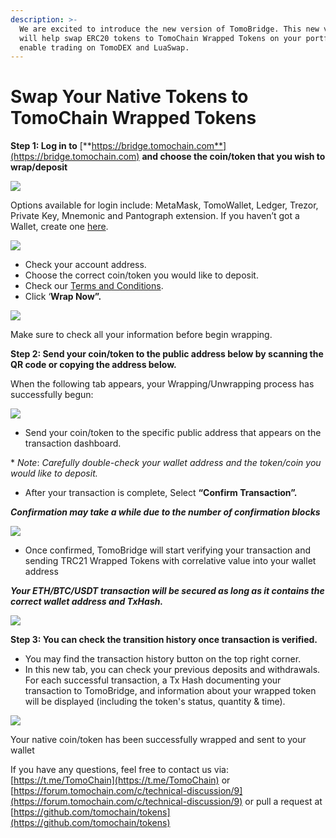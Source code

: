 ```yaml
---
description: >-
  We are excited to introduce the new version of TomoBridge. This new version
  will help swap ERC20 tokens to TomoChain Wrapped Tokens on your portfolio and
  enable trading on TomoDEX and LuaSwap.
---
```


# Swap Your Native Tokens to TomoChain Wrapped Tokens

**Step 1: Log in to** [**https://bridge.tomochain.com**](https://bridge.tomochain.com) **and choose the coin/token that you wish to wrap/deposit**

![](../../../.gitbook/assets/image%20%2889%29.png)

Options available for login include: MetaMask, TomoWallet, Ledger, Trezor, Private Key, Mnemonic and Pantograph extension. If you haven’t got a Wallet, create one [here](https://wallet.tomochain.com/#/login).

![](../../../.gitbook/assets/image%20%2877%29.png)

* Check your account address.
* Choose the correct coin/token you would like to deposit.
* Check our [Terms and Conditions](https://docs.tomochain.com/legal/terms-of-use).
* Click ‘**Wrap Now”.**

![](../../../.gitbook/assets/image%20%2878%29.png)

Make sure to check all your information before begin wrapping.

**Step 2: Send your coin/token to the public address below by scanning the QR code or copying the address below.**

When the following tab appears, your Wrapping/Unwrapping process has successfully begun:

![](../../../.gitbook/assets/image%20%2885%29.png)

* Send your coin/token to the specific public address that appears on the transaction dashboard.

\* _Note_: _Carefully double-check your wallet address and the token/coin you would like to deposit._

* After your transaction is complete, Select **“Confirm Transaction”.**

_**Confirmation may take a while due to the number of confirmation blocks**_

![](../../../.gitbook/assets/image%20%2876%29.png)

* Once confirmed, TomoBridge will start verifying your transaction and sending TRC21 Wrapped Tokens with correlative value into your wallet address

_**Your ETH/BTC/USDT transaction will be secured as long as it contains the correct wallet address and TxHash.**_

![](../../../.gitbook/assets/image%20%2887%29.png)

**Step 3: You can check the transition history once transaction is verified.**

* You may find the transaction history button on the top right corner.
* In this new tab, you can check your previous deposits and withdrawals. For each successful transaction, a Tx Hash documenting your transaction to TomoBridge, and information about your wrapped token will be displayed \(including the token's status, quantity & time\).

![](../../../.gitbook/assets/image%20%2879%29.png)

Your native coin/token has been successfully wrapped and sent to your wallet

If you have any questions, feel free to contact us via: [https://t.me/TomoChain](https://t.me/TomoChain) or [https://forum.tomochain.com/c/technical-discussion/9](https://forum.tomochain.com/c/technical-discussion/9) or pull a request at [https://github.com/tomochain/tokens](https://github.com/tomochain/tokens)   



